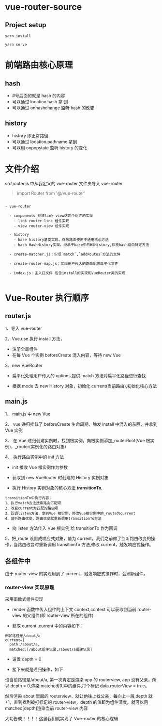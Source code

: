 # vue-router-source

## Project setup

```
yarn install

yarn serve
```

# 前端路由核心原理

## hash

- #号后面的就是 hash 的内容
- 可以通过 location.hash 拿 到
- 可以通过 onhashchange 监听 hash 的改变

## history

- history 即正常路径
- 可以通过 location.pathname 拿到
- 可以用 onpopstate 监听 history 的变化

# 文件介绍

src\router.js 中从我定义的 vue-router 文件夹导入 vue-router

> import Router from '@/vue-router'

```

- vue-router

  - components 存放link view这两个组件的实现
    - link router-link 组件实现
    - view router-view 组件实现

  - history
    - base history基类实现，存放路由使用中通用核心方法
    - hash HashHistory实现，继承于base中的H5History,存放hash路由特定方法

  - create-matcher.js：实现`match`,`addRoutes`方法的文件

  - create-router-map.js：实现用户传入的路由配置扁平化文件

  - index.js：主入口文件 包含install的实现和VueRouter类的实现


```

# Vue-Router 执行顺序

## router.js

1、导入 vue-router

2、Vue.use 执行 install 方法，

- 注册全局组件
- 在每 Vue 个实例 beforeCreate 混入内容，等待 new Vue

3、new VueRouter

- 扁平化处理用户传入的 options,提供 match 方法对扁平化路径进行查找

- 根据 mode 去 new History 对象，初始化 current(当前路由),初始化核心方法

## main.js

1、 main.js 中 new Vue

2、 vue 递归挂载了 beforeCreate 生命周期，触发 install 中混入的东西，并拿到 Vue 实例

3、 在 Vue 递归创建实例时，找到根实例，向根实例添加\_routerRoot(Vue 根实例)，\_router(实例化的路由对象)

4、 执行路由实例中的 init 方法

- init 接收 Vue 根实例作为参数

- 获取到 new VueRouter 时创建的 History 实例对象

- 执行 History 实例对象的核心方法 **transitionTo**,

```
transitionTo中执行内容：
1、执行match方法搜索路由匹配项
2、改变current为匹配的路由项
3、回调listen方法，拿到Vue 根实例，修改Vue根实例中的_route为current
4、监听路由改变，路由改变就重新调用transitionTo方法
```

- 向 listen 方法传入 Vue 根实例,给 transitionTo 作为回调

5、把\_route 设置成响应式对象，值为 current，我们之前做了监听路由改变的操作，当路由改变时重新调用 transitionTo 方法,修改 current，触发响应式操作。

## 各组件中

由于 router-view 的实现用到了 current，触发响应式操作时，会刷新组件。

### router-view 实现原理

采用函数式组件实现

- render 函数中传入组件的上下文 context,context 可以获取到当前 router-view 的父组件(即 router-view 所在的组件)

- 获取 current ,current 中的内容如下：

```
例如路径是/about/a
current={
  path:/about/a,
  matched:[/about组件记录,/about/a组建记录]
```

- 设置 depth = 0

- 接下来就是递归操作，如下

设当前路径是/about/a, 第一次肯定是渲染 app 的 routerview, app 没有父亲，所以 depth = 0,渲染 matched[0]中的组件,打个标记 data.routerView = true。

然后渲染 about 里面的 routerview，就让他往上找父亲，每向上一层,depth 就+1，直到找到被打标记的 router-view，depth 的值即为组件深度。就可以用 matched[depth]渲染当前 router-view 内容

大功告成！！！！这里我们就实现了 Vue-router 的核心逻辑
